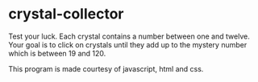 # crystal-collector

Test your luck. Each crystal contains a number between one and twelve. Your goal is to click on crystals until they add up to the mystery number which is between 19 and 120.

This program is made courtesy of javascript, html and css.
